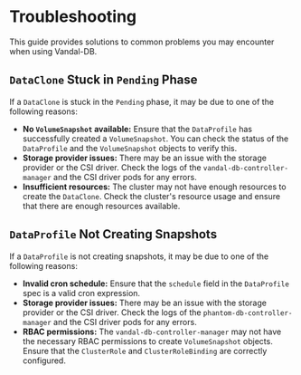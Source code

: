 # Troubleshooting

This guide provides solutions to common problems you may encounter when using Vandal-DB.

## `DataClone` Stuck in `Pending` Phase

If a `DataClone` is stuck in the `Pending` phase, it may be due to one of the following reasons:

-   **No `VolumeSnapshot` available:** Ensure that the `DataProfile` has successfully created a `VolumeSnapshot`. You can check the status of the `DataProfile` and the `VolumeSnapshot` objects to verify this.
-   **Storage provider issues:** There may be an issue with the storage provider or the CSI driver. Check the logs of the `vandal-db-controller-manager` and the CSI driver pods for any errors.
-   **Insufficient resources:** The cluster may not have enough resources to create the `DataClone`. Check the cluster's resource usage and ensure that there are enough resources available.

## `DataProfile` Not Creating Snapshots

If a `DataProfile` is not creating snapshots, it may be due to one of the following reasons:

-   **Invalid cron schedule:** Ensure that the `schedule` field in the `DataProfile` spec is a valid cron expression.
-   **Storage provider issues:** There may be an issue with the storage provider or the CSI driver. Check the logs of the `phantom-db-controller-manager` and the CSI driver pods for any errors.
-   **RBAC permissions:** The `vandal-db-controller-manager` may not have the necessary RBAC permissions to create `VolumeSnapshot` objects. Ensure that the `ClusterRole` and `ClusterRoleBinding` are correctly configured.
